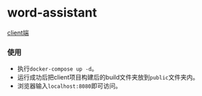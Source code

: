 # word-assistant

<a href='https://github.com/huangqiangqiang/word-assistant-web'>client端</a>

### 使用
- 执行`docker-compose up -d`。
- 运行成功后把client项目构建后的build文件夹放到`public`文件夹内。
- 浏览器输入`localhost:8080`即可访问。
